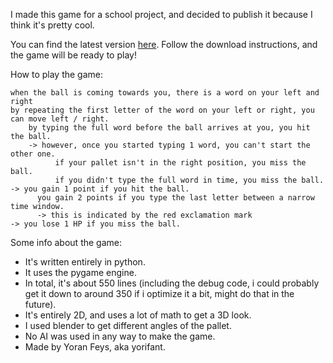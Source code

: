 I made this game for a school project, and decided to publish it because I think it's pretty cool.

You can find the latest version [here](https://github.com/yorifant/Type_Pong/releases).
Follow the download instructions, and the game will be ready to play!

How to play the game:

    when the ball is coming towards you, there is a word on your left and right
    by repeating the first letter of the word on your left or right, you can move left / right.
        by typing the full word before the ball arrives at you, you hit the ball.
        -> however, once you started typing 1 word, you can't start the other one.
              if your pallet isn't in the right position, you miss the ball.
              if you didn't type the full word in time, you miss the ball.
    -> you gain 1 point if you hit the ball.
          you gain 2 points if you type the last letter between a narrow time window.
          -> this is indicated by the red exclamation mark
    -> you lose 1 HP if you miss the ball.

Some info about the game:
- It's written entirely in python.
- It uses the pygame engine.
- In total, it's about 550 lines (including the debug code, i could probably get it down to around 350 if i optimize it a bit, might do that in the future).
- It's entirely 2D, and uses a lot of math to get a 3D look.
- I used blender to get different angles of the pallet.
- No AI was used in any way to make the game.
- Made by Yoran Feys, aka yorifant.
